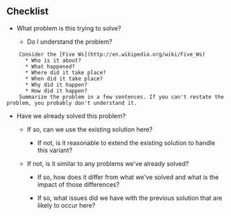 ## Checklist
* What problem is this trying to solve? 

  * Do I understand the problem? 
```
    Consider the [Five Ws](http://en.wikipedia.org/wiki/Five_Ws)
      * Who is it about?
      * What happened?
      * Where did it take place?
      * When did it take place?
      * Why did it happen?
      * How did it happen?
    Summarize the problem in a few sentences. If you can't restate the problem, you probably don't understand it.
```
   * Have we already solved this problem?

		* If so, can we use the existing solution here?

			* If not, is it reasonable to extend the existing solution to handle this variant?

		* If not, is it similar to any problems we've already solved?

			* If so, how does it differ from what we've solved and what is the impact of those differences?

			* If so, what issues did we have with the previous solution that are likely to occur here?
